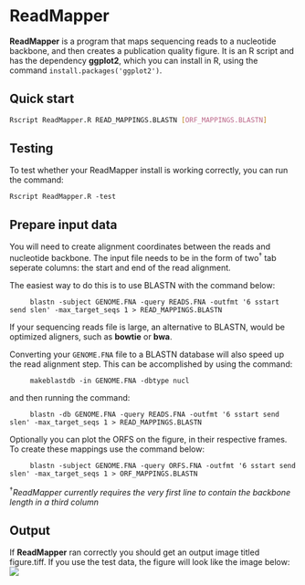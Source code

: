 # ReadMapper
**ReadMapper** is a program that maps sequencing reads to a nucleotide backbone, and then creates a publication quality figure.  It is an R script and has the dependency **ggplot2**, which you can install in R, using the command `install.packages('ggplot2')`.

## Quick start
```sh
Rscript ReadMapper.R READ_MAPPINGS.BLASTN [ORF_MAPPINGS.BLASTN]
```

## Testing
To test whether your ReadMapper install is working correctly, you can run the command:
```
Rscript ReadMapper.R -test
```


## Prepare input data    
You will need to create alignment coordinates between the reads and nucleotide backbone.
The input file needs to be in the form of two<sup>†</sup> tab seperate columns: the start and end of the read alignment.

The easiest way to do this is to use BLASTN with the command below:
```
     blastn -subject GENOME.FNA -query READS.FNA -outfmt '6 sstart send slen' -max_target_seqs 1 > READ_MAPPINGS.BLASTN
```
If your sequencing reads file is large, an alternative to BLASTN, would be optimized aligners, such as **bowtie** or **bwa**.

Converting your `GENOME.FNA` file to a BLASTN database will also speed up the read alignment step. This can be accomplished
by using the command:
```
     makeblastdb -in GENOME.FNA -dbtype nucl
```
and then running the command:
```
     blastn -db GENOME.FNA -query READS.FNA -outfmt '6 sstart send slen' -max_target_seqs 1 > READ_MAPPINGS.BLASTN
```

                
Optionally you can plot the ORFS on the figure, in their respective frames.
To create these mappings use the command below:
```
     blastn -subject GENOME.FNA -query ORFS.FNA -outfmt '6 sstart send slen' -max_target_seqs 1 > ORF_MAPPINGS.BLASTN
```

<sup>†</sup>_ReadMapper currently requires the very first line to contain the backbone length in a third column_

## Output
If **ReadMapper** ran correctly you should get an output image titled figure.tiff.  If you use the test data, the figure will
look like the image below:
![](https://github.com/deprekate/ReadMapper/blob/master/figure.png)

